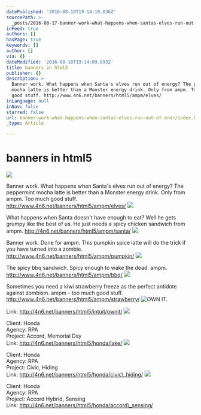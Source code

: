 ```yaml
---
datePublished: '2016-08-18T19:14:10.036Z'
sourcePath: >-
  _posts/2016-08-17-banner-work-what-happens-when-santas-elves-run-out-of-ener.md
inFeed: true
authors: []
hasPage: true
keywords: []
author: []
via: {}
dateModified: '2016-08-18T19:14:09.893Z'
title: banners in html5
publisher: {}
description: >-
  Banner work. What happens when Santa's elves run out of energy? The peppermint
  mocha latte is better than a Monster energy drink. Only from ampm. Too much
  good stuff. http://www.4n6.net/banners/html5/ampm/elves/
inLanguage: null
inNav: false
starred: false
url: banner-work-what-happens-when-santas-elves-run-out-of-ener/index.html
_type: Article

---
```

# banners in html5
![](https://the-grid-user-content.s3-us-west-2.amazonaws.com/3654777e-df9a-41a6-b915-2b8d6dadb14d.png)

Banner work. What happens when Santa's elves run out of energy? The peppermint mocha latte is better than a Monster energy drink. Only from ampm. Too much good stuff. http://www.4n6.net/banners/html5/ampm/elves/
![](https://the-grid-user-content.s3-us-west-2.amazonaws.com/cfa3c5f5-28de-46ba-95e8-bc5d607ae412.png)

What happens when Santa doesn't have enough to eat? Well he gets grumpy like the best of us. He just needs a spicy chicken sandwich from ampm. http://4n6.net/banners/html5/ampm/santa/
![](https://the-grid-user-content.s3-us-west-2.amazonaws.com/4c6fe7a6-17ca-439f-9dba-0230ab9e36bd.png)

Banner work. Done for ampm. This pumpkin spice latte will do the trick if you have turned into a zombie. http://www.4n6.net/banners/html5/ampm/pumpkin/
![](https://the-grid-user-content.s3-us-west-2.amazonaws.com/74908594-1c46-43e3-8787-33a2f540b85e.png)

The spicy bbq sandwich. Spicy enough to wake the dead. ampm. http://www.4n6.net/banners/html5/ampm/bbq/
![](https://the-grid-user-content.s3-us-west-2.amazonaws.com/fa2c7657-3377-41dc-b55f-55431f48af7c.png)

Sometimes you need a kiwi strawberry freeze as the perfect antidote against zombism. ampm - too much good stuff. http://www.4n6.net/banners/html5/ampm/strawberry/
![OWN IT.](https://the-grid-user-content.s3-us-west-2.amazonaws.com/95531b8e-94bd-4db2-8881-8f037e33a780.png)

Link: http://4n6.net/banners/html5/intuit/ownit/
![](https://the-grid-user-content.s3-us-west-2.amazonaws.com/2a21503a-efd0-4b83-8de2-396d258dc5c4.jpg)

Client: Honda  
Agency: RPA  
Project: Accord, Memorial Day   
Link: http://4n6.net/banners/html5/honda/lake/
![](https://the-grid-user-content.s3-us-west-2.amazonaws.com/a8a00e1a-bc81-4c40-bc06-2dc7bf60cc51.jpg)

Client: Honda  
Agency: RPA  
Project: Civic, Hiding   
Link: http://4n6.net/banners/html5/honda/civic\_hiding/
![](https://the-grid-user-content.s3-us-west-2.amazonaws.com/ac4d9bd2-cf82-4ebb-a4ec-2ff59dea0926.jpg)

Client: Honda  
Agency: RPA  
Project: Accord Hybrid, Sensing  
Link: http://4n6.net/banners/html5/honda/accord\_sensing/